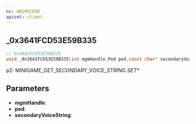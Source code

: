 ```yaml
---
ns: ANIMSCENE
apiset: client
---
```

## _0x3641FCD53E59B335

```c
// 0x3641FCD53E59B335
void _0x3641FCD53E59B335(int mgmHandle,Ped ped,const char* secondaryVoiceString);
```

p2: MINIGAME_GET_SECONDARY_VOICE_STRING
_SET_*

## Parameters
* **mgmHandle**:
* **ped**:
* **secondaryVoiceString**:




